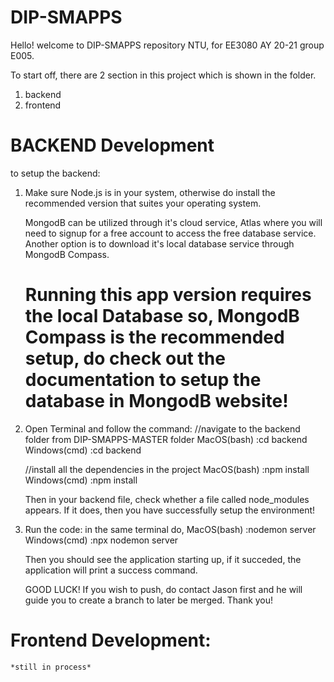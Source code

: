 # DIP-SMAPPS

Hello! welcome to DIP-SMAPPS repository NTU, for EE3080 AY 20-21 group E005.

To start off, there are 2 section in this project which is shown in the folder.

1. backend
2. frontend

# BACKEND Development
to setup the backend:

1. Make sure Node.js is in your system, otherwise do install the recommended version that suites your operating system.

   MongodB can be utilized through it's cloud service, Atlas where you will need to signup for a free account to access the free database service. Another option is to download it's local database service through MongodB Compass.
    
    # Running this app version requires the local Database so, MongodB Compass is the recommended setup, do check out the documentation to setup the database in MongodB website!

2. Open Terminal and follow the command:
    //navigate to the backend folder from DIP-SMAPPS-MASTER folder
    MacOS(bash)     :cd backend
    Windows(cmd)    :cd backend
    
    //install all the dependencies in the project
    MacOS(bash)     :npm install 
    Windows(cmd)    :npm install

    Then in your backend file, check whether a file called node_modules appears. If it does, then you have successfully setup the environment!
3. Run the code:
    in the same terminal do,
    MacOS(bash)     :nodemon server
    Windows(cmd)    :npx nodemon server

    Then you should see the application starting up, if it succeded, the application will print a success command. 

    GOOD LUCK!
    If you wish to push, do contact Jason first and he will guide you to create a branch to later be merged. Thank you!

# Frontend Development:
    *still in process*
